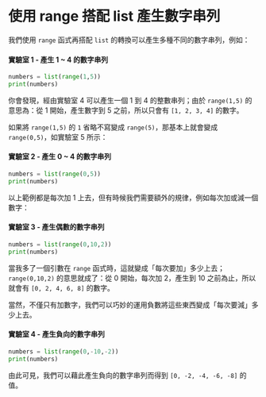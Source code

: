 # 使用 range 搭配 list 產生數字串列

我們使用 `range` 函式再搭配 `list` 的轉換可以產生多種不同的數字串列，例如：

#### 實驗室 1 - 產生 1 ~ 4 的數字串列

```python
numbers = list(range(1,5))
print(numbers)
```

你會發現，經由實驗室 4 可以產生一個 1 到 4 的整數串列；由於 `range(1,5)` 的意思為：從 1 開始，產生數字到 5 之前，所以只會有 `[1, 2, 3, 4]` 的數字。

如果將 `range(1,5)` 的 `1` 省略不寫變成 `range(5)`，那基本上就會變成 `range(0,5)`，如實驗室 5 所示：

#### 實驗室 2 - 產生 0 ~ 4 的數字串列

```python
numbers = list(range(0,5))
print(numbers)
```

以上範例都是每次加 1 上去，但有時候我們需要額外的規律，例如每次加或減一個數字：

#### 實驗室 3 - 產生偶數的數字串列

```python
numbers = list(range(0,10,2))
print(numbers)
```

當我多了一個引數在 `range` 函式時，這就變成「每次要加」多少上去；`range(0,10,2)` 的意思就成了：從 0 開始，每次加 2，產生到 10 之前為止，所以就會有 `[0, 2, 4, 6, 8]` 的數字。

當然，不僅只有加數字，我們可以巧妙的運用負數將這些東西變成「每次要減」多少上去。

#### 實驗室 4 - 產生負向的數字串列

```python
numbers = list(range(0,-10,-2))
print(numbers)
```

由此可見，我們可以藉此產生負向的數字串列而得到 `[0, -2, -4, -6, -8]` 的值。
























